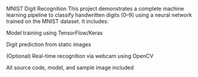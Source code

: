 MNIST Digit Recognition
This project demonstrates a complete machine learning pipeline to classify handwritten digits (0–9) using a neural network trained on the MNIST dataset. It includes:

Model training using TensorFlow/Keras

Digit prediction from static images

(Optional) Real-time recognition via webcam using OpenCV

All source code, model, and sample image included

